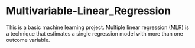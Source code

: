 # Multivariable-Linear_Regression
This is a basic machine learning project. Multiple linear regression (MLR) is a technique that estimates a single regression model with more than one outcome variable.
